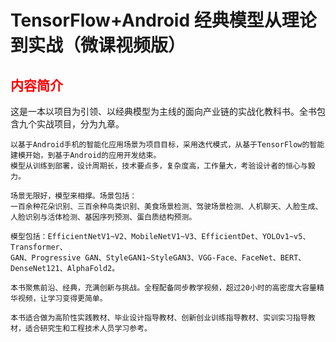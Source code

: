 # TensorFlow+Android 经典模型从理论到实战（微课视频版）


##  <font color="red">内容简介</font>
<p font-size="18">这是一本以项目为引领、以经典模型为主线的面向产业链的实战化教科书。全书包含九个实战项目，分为九章。</p>
    
    以基于Android手机的智能化应用场景为项目目标，采用迭代模式，从基于TensorFlow的智能建模开始，到基于Android的应用开发结束。
    模型从训练到部署，设计周期长，技术要点多，复杂度高，工作量大，考验设计者的恒心与毅力。
    
    场景无限好，模型来相撑。场景包括：
    一百余种花朵识别、三百余种鸟类识别、美食场景检测、驾驶场景检测、人机聊天、人脸生成、人脸识别与活体检测、基因序列预测、蛋白质结构预测。
    
    模型包括：EfficientNetV1~V2、MobileNetV1~V3、EfficientDet、YOLOv1~v5、Transformer、
    GAN、Progressive GAN、StyleGAN1~StyleGAN3、VGG-Face、FaceNet、BERT、DenseNet121、AlphaFold2。
    
    本书聚焦前沿、经典，充满创新与挑战。全程配备同步教学视频，超过20小时的高密度大容量精华视频，让学习变得更简单。
    
    本书适合做为高阶性实践教材、毕业设计指导教材、创新创业训练指导教材、实训实习指导教材，适合研究生和工程技术人员学习参考。

